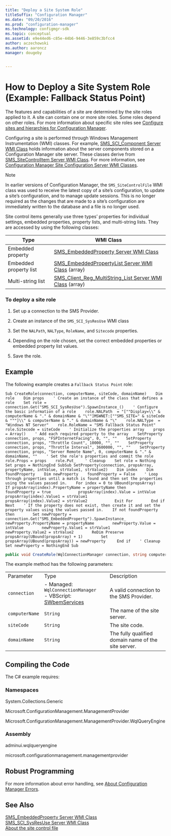 ```yaml
---
title: "Deploy a Site System Role"
titleSuffix: "Configuration Manager"
ms.date: "09/20/2016"
ms.prod: "configuration-manager"
ms.technology: configmgr-sdk
ms.topic: conceptual
ms.assetid: e9e44ed6-c85e-44b6-9446-3e859c3bfcc4
author: aczechowski
ms.author: aaroncz
manager: dougeby


---
```

# How to Deploy a Site System Role (Example:  Fallback Status Point)
The features and capabilities of a site are determined by the site roles applied to it. A site can contain one or more site roles. Some roles depend on other roles. For more information about specific site roles see [Configure sites and hierarchies for Configuration Manager](https://technet.microsoft.com/library/mt621987.aspx).  

 Configuring a site is performed through Windows Management Instrumentation (WMI) classes. For example, [SMS_SCI_Component Server WMI Class](../../../develop/reference/core/servers/configure/sms_sci_component-server-wmi-class.md) holds information about the server components stored on a Configuration Manager site server. These classes derive from [SMS_SiteControlItem Server WMI Class](../../../develop/reference/core/servers/configure/sms_sitecontrolitem-server-wmi-class.md). For more information, see [Configuration Manager Site Configuration Server WMI Classes](../../../develop/reference/core/servers/configure/site-configuration-server-wmi-classes.md).  

> [!NOTE]
>  In earlier versions of Configuration Manager, the `SMS_SiteControlFile` WMI class  was used to receive the latest copy of a site’s configuration, to update a site’s configuration, and to manage update sessions. This is no longer required as the changes that are made to a site’s configuration are immediately written to the database and a file is no longer used.  

 Site control items generally use three types’ properties for individual settings, embedded properties, property lists, and multi-string lists. They are accessed by using the following classes:  

|Type|WMI Class|  
|----------|---------------|  
|Embedded property|[SMS_EmbeddedProperty Server WMI Class](../../../develop/reference/core/servers/configure/sms_embeddedproperty-server-wmi-class.md)|  
|Embedded property list|[SMS_EmbeddedPropertyList Server WMI Class](../../../develop/reference/core/servers/configure/sms_embeddedpropertylist-server-wmi-class.md) (array)|  
|Multi-string list|[SMS_Client_Reg_MultiString_List Server WMI Class](../../../develop/reference/core/servers/configure/sms_client_reg_multistring_list-server-wmi-class.md) (array)|  

### To deploy a site role  

1.  Set up a connection to the SMS Provider.  

2.  Create an instance of the `SMS_SCI_SysResUse` WMI class  

3.  Set the `NALPath`, `NALType`, `RoleName`, and `Sitecode` properties.  

4.  Depending on the role chosen, set the correct embedded properties or embedded property list values.  

5.  Save the role.  

## Example  
 The following example creates a `Fallback Status Point` role:  

```vbs  
Sub CreateRole(connection, computerName, siteCode, domainName)    Dim role    Dim props    ' Create an instance of the class that defines a role    Set role = connection.Get("SMS_SCI_SysResUse").SpawnInstance_()    ' Configure the basic information of a role    role.NALPath  = "[""Display=\\" &  computerName & "." & domainName & "\""]MSWNET:[""SMS_SITE=" & siteCode & """]\\" & computerName & "." & domainName & "\"    role.NALType  = "Windows NT Server"    role.RoleName = "SMS Fallback Status Point"    role.Sitecode = siteCode    ' Initialize the properties array    props = Array()    ' Add each required property to the array    SetProperty connection, props, "FSPInternetFacing", 0, "", ""    SetProperty connection, props, "Throttle Count", 10000, "", ""    SetProperty connection, props, "Throttle Interval", 3600000, "", ""    SetProperty connection, props, "Server Remote Name", 0, computerName & "." & domainName, ""    ' Set the role's properties and commit the role    role.Props = props    role.Put_    ' Cleanup    Set role = Nothing    Set props = NothingEnd SubSub SetProperty(connection, propsArray, propertyName, intValue, strValue1, strValue2)    Dim index    Dim foundProperty    Dim newProperty    foundProperty = False    ' Loop through properties until a match is found and then set the properties using the values passed in.    For index = 0 to UBound(propsArray)        If propsArray(index).PropertyName = propertyName then            foundProperty = true            propsArray(index).Value = intValue            propsArray(index).Value1 = strValue1            propsArray(index).Value2 = strValue2            Exit For        End if    Next    ' If the property does not exist, then create it and set the property values using the values passed in.    If not foundProperty then        Set newProperty = connection.Get("SMS_EmbeddedProperty").SpawnInstance_        newProperty.PropertyName = propertyName        newProperty.Value = intValue        newProperty.Value1 = strValue1        newProperty.Value2 = strValue2        ReDim Preserve propsArray(UBound(propsArray) + 1)        Set propsArray(UBound(propsArray)) = newProperty     End if    ' Cleanup    Set newProperty = NothingEnd Sub  
```  

```c#  
public void CreateRole(WqlConnectionManager connection, string computerName, string siteCode, string domainName){    IResultObject role = connection.CreateInstance("SMS_SCI_SysResUse");    string fqdn = computerName + "." + domainName;    role.Properties["NALPath"].StringValue = string.Format(@"[""Display=\\{0}\""]MSWNET:[""SMS_SITE={1}""]\\{0}\", fqdn, siteCode);    role.Properties["NALType"].StringValue = "Windows NT Server";    role.Properties["RoleName"].StringValue = "SMS Fallback Status Point";    role.Properties["Sitecode"].StringValue = siteCode;    WriteEmbeddedProperty(role, "FSPInternetFacing", 0, "", "");    WriteEmbeddedProperty(role, "Throttle Count", 10000, "", "");    WriteEmbeddedProperty(role, "Throttle Interval", 3600000, "", "");    WriteEmbeddedProperty(role, "Server Remote Name", 0, fqdn, "");    role.Put();}public void WriteEmbeddedProperty(IResultObject container, string propertyName, int value, string value1, string value2){    // Get the property, or create it.    IResultObject newProperty;    Dictionary<string, IResultObject> propertiesCopy = container.EmbeddedProperties;    if (propertiesCopy.ContainsKey(propertyName))    {        newProperty = propertiesCopy[propertyName];    }    else    {        newProperty = container.ConnectionManager.CreateEmbeddedObjectInstance("SMS_EmbeddedProperty");        propertiesCopy.Add(propertyName, newProperty);    }    newProperty["PropertyName"].StringValue = propertyName;    newProperty["Value"].IntegerValue = value;    newProperty["Value1"].StringValue = value1;    newProperty["Value2"].StringValue = value2;    container.EmbeddedProperties = propertiesCopy;}  
```  

 The example method has the following parameters:  

||||  
|-|-|-|  
|Parameter|Type|Description|  
|`connection`|-   Managed: `WqlConnectionManager`<br />-   VBScript: [SWbemServices](https://msdn.microsoft.com/library/aa393854.aspx)|A valid connection to the SMS Provider.|  
|`computerName`|`String`|The name of the site server.|  
|`siteCode`|`String`|The site code.|  
|`domainName`|`String`|The fully qualified domain name of the site server.|  

## Compiling the Code  
 The C# example requires:  

### Namespaces  
 System.Collections.Generic  

 Microsoft.ConfigurationManagement.ManagementProvider  

 Microsoft.ConfigurationManagement.ManagementProvider.WqlQueryEngine  

### Assembly  
 adminui.wqlqueryengine  

 microsoft.configurationmanagement.managementprovider  

## Robust Programming  
 For more information about error handling, see [About Configuration Manager Errors](../../../develop/core/understand/about-configuration-manager-errors.md).  

## See Also  
 [SMS_EmbeddedProperty Server WMI Class](../../../develop/reference/core/servers/configure/sms_embeddedproperty-server-wmi-class.md)   
 [SMS_SCI_SysResUse Server WMI Class](../../../develop/reference/core/servers/configure/sms_sci_sysresuse-server-wmi-class.md)   
 [About the site control file](/sccm/develop/core/understand/about-the-configuration-manager-site-control-file)
